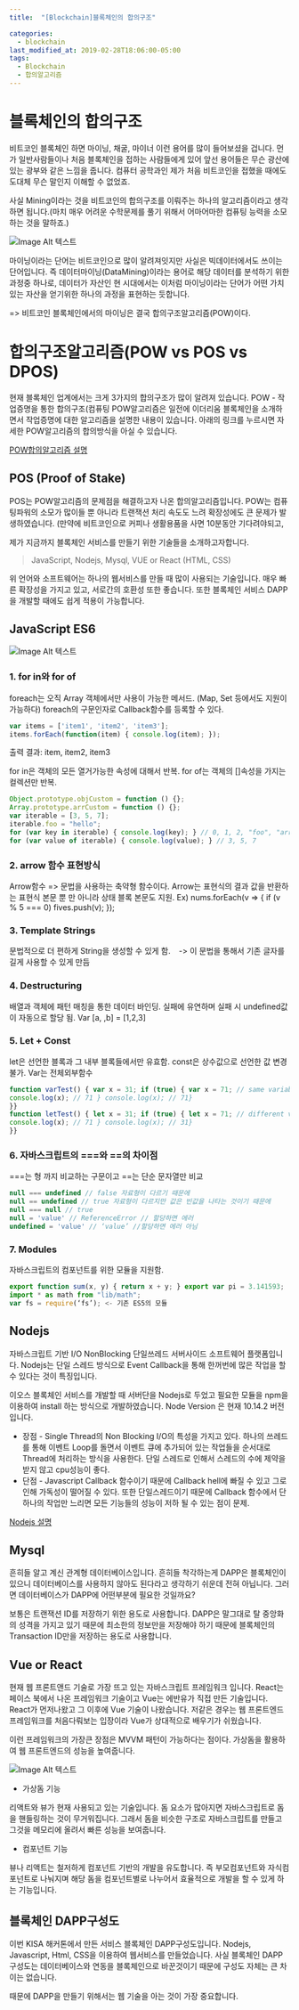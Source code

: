 ```yaml
---
title:  "[Blockchain]블록체인의 합의구조"

categories:
  - blockchain
last_modified_at: 2019-02-28T18:06:00-05:00
tags:
  - Blockchain
  - 합의알고리즘
---
```



# 블록체인의 합의구조
비트코인 블록체인 하면 마이닝, 채굴, 마이너 이런 용어를 많이 들어보셨을 겁니다. 먼가 일반사람들이나 처음 블록체인을 접하는 사람들에게 있어 앞선 용어들은 무슨 광산에 있는 광부와 같은 느낌을 줍니다. 컴퓨터 공학과인 제가 처음 비트코인을 접했을 때에도 도대체 무슨 말인지 이해할 수 없었죠.

사실 Mining이라는 것을 비트코인의 합의구조를 이뤄주는 하나의 알고리즘이라고 생각하면 됩니다.(마치 매우 어려운 수학문제를 풀기 위해서 어마어마한 컴퓨팅 능력을 소모하는 것을 말하죠.)

![Image Alt 텍스트](/assets/img/mining.jpg)

마이닝이라는 단어는 비트코인으로 많이 알려져잇지만 사실은 빅데이터에서도 쓰이는 단어입니다. 즉 데이터마이닝(DataMining)이라는 용어로 해당 데이터를 분석하기 위한 과정중 하나로, 데이터가 자산인 현 시대에서는 이처럼 마이닝이라는 단어가 어떤 가치있는 자산을 얻기위한 하나의 과정을 표현하는 듯합니다.

=> 비트코인 블록체인에서의 마이닝은 결국 합의구조알고리즘(POW)이다.

# 합의구조알고리즘(POW vs POS vs DPOS)
현재 블록체인 업계에서는 크게 3가지의 합의구조가 많이 알려져 있습니다.
POW - 작업증명을 통한 합의구조(컴퓨팅
POW알고리즘은 일전에 이더리움 블록체인을 소개하면서 작업증명에 대한 알고리즘을 설명한 내용이 있습니다.
아래의 링크를 누르시면 자세한 POW알고리즘의 합의방식을 아실 수 있습니다.

[POW합의알고리즘 설명](https://drhot552.github.io/blockchain/%EC%9D%B4%EB%8D%94%EB%A6%AC%EC%9B%80%EB%B8%94%EB%A1%9D%EC%B2%B4%EC%9D%B8_%EC%9E%91%EC%97%85%EC%A6%9D%EB%AA%85%EB%B0%A9%EC%8B%9D%EB%B8%94%EB%A1%9D%EC%9D%98%EA%B5%AC%EC%A1%B0/)

## POS (Proof of Stake)
POS는 POW알고리즘의 문제점을 해결하고자 나온 합의알고리즘입니다. POW는 컴퓨팅파워의 소모가 많이들 뿐 아니라 트랜잭션 처리 속도도 느려 확장성에도 큰 문제가 발생하였습니다. (만약에 비트코인으로 커피나 생활용품을 사면 10분동안 기다려야되고, 

제가 지금까지 블록체인 서비스를 만들기 위한 기술들을 소개하고자합니다.

>JavaScript, Nodejs, Mysql, VUE or React (HTML, CSS)

위 언어와 소프트웨어는 하나의 웹서비스를 만들 때 많이 사용되는 기술입니다. 매우 빠른 확장성을 가지고 있고, 서로간의 호환성 또한 좋습니다. 또한 블록체인 서비스 DAPP을 개발할 때에도 쉽게 적용이 가능합니다.


## JavaScript ES6
![Image Alt 텍스트](/assets/img/js.png)
### 1. for in와 for of

foreach는 오직 Array 객체에서만 사용이 가능한 메서드. (Map, Set 등에서도 지원이 가능하다) foreach의 구문인자로 Callback함수를 등록할 수 있다.
```js
var items = ['item1', 'item2', 'item3'];
items.forEach(function(item) { console.log(item); });
```
출력 결과: item, item2, item3

for in은 객체의 모든 열거가능한 속성에 대해서 반복.
for of는 객체의 []속성을 가지는 컬렉션만 반복.

```js
Object.prototype.objCustom = function () {};
Array.prototype.arrCustom = function () {};
var iterable = [3, 5, 7];
iterable.foo = "hello";
for (var key in iterable) { console.log(key); } // 0, 1, 2, "foo", "arrCustom", "objCustom"
for (var value of iterable) { console.log(value); } // 3, 5, 7
```

### 2. arrow 함수 표현방식
Arrow함수 => 문법을 사용하는 축약형 함수이다. Arrow는 표현식의 결과 값을 반환하는 표현식 본문 뿐 만 아니라 상태 블록 본문도 지원.
Ex) nums.forEach(v => { if (v % 5 === 0) fives.push(v); });

### 3. Template Strings
문법적으로 더 편하게 String을 생성할 수 있게 함.
` ` -> 이 문법을 통해서 기존 글자를 길게 사용할 수 있게 만듬

### 4. Destructuring
배열과 객체에 패턴 매칭을 통한 데이터 바인딩. 실패에 유연하며 실패 시 undefined값이 자동으로 할당 됨.
Var [a, ,b] = [1,2,3]

### 5. Let + Const
let은 선언한 블록과 그 내부 블록들에서만 유효함. const은 상수값으로 선언한 값 변경 불가.
Var는 전체외부함수

```js
function varTest() { var x = 31; if (true) { var x = 71; // same variable!
console.log(x); // 71 } console.log(x); // 71}
}}
function letTest() { let x = 31; if (true) { let x = 71; // different variable
console.log(x); // 71 } console.log(x); // 31}
}}
```

### 6. 자바스크립트의 ===와 ==의 차이점
===는 형 까지 비교하는 구문이고 ==는 단순 문자열만 비교
```js
null === undefined // false 자료형이 다르기 때문에
null == undefined // true 자료형이 다르지만 값은 빈값을 나타는 것이기 때문에
null === null // true
null = 'value' // ReferenceError // 할당하면 에러
undefined = 'value' // ‘value’ //할당하면 에러 아님
```

### 7. Modules
자바스크립트의 컴포넌트를 위한 모듈을 지원함.  
```js
export function sum(x, y) { return x + y; } export var pi = 3.141593;
import * as math from "lib/math";
var fs = require(‘fs’); <- 기존 ES5의 모듈
```

## Nodejs
자바스크립트 기반 I/O NonBlocking 단일쓰레드 서버사이드 소프트웨어 플랫폼입니다. Nodejs는 단일 스레드 방식으로 Event Callback을 통해 한꺼번에 많은 작업을 할 수 있다는 것이 특징입니다.

이오스 블록체인 서비스를 개발할 때 서버단을 Nodejs로 두었고 필요한 모듈을 npm을 이용하여 install 하는 방식으로 개발하였습니다. Node Version 은 현재 10.14.2 버전입니다.

* 장점 - Single Thread의 Non Blocking I/O의 특성을 가지고 있다. 하나의 쓰레드를 통해 이벤트 Loop를 돌면서 이벤트 큐에 추가되어 있는 작업들을 순서대로 Thread에 처리하는 방식을 사용한다. 단일 스레드로 인해서 스레드의 수에 제약을 받지 않고 cpu성능이 좋다.  
* 단점 - Javascript Callback 함수이기 때문에 Callback hell에 빠질 수 있고 그로인해 가독성이 떨어질 수 있다. 또한 단일스레드이기 때문에 Callback 함수에서 단 하나의 작업만 느리면 모든 기능들의 성능이 저하 될 수 있는 점이 문제.


[Nodejs 설명](https://plus4070.github.io/nhn%20entertainment%20devdays/Node.js_EventHandling.html)

## Mysql
흔히들 알고 계신 관계형 데이터베이스입니다. 흔히들 착각하는게 DAPP은 블록체인이 있으니 데이터베이스를 사용하지 않아도 된다라고 생각하기 쉬운데 전혀 아닙니다. 그러면 데이터베이스가 DAPP에 어떤부분에 필요한 것일까요?

보통은 트랜잭션 ID를 저장하기 위한 용도로 사용합니다. DAPP은 말그대로 탈 중앙화의 성격을 가지고 있기 때문에 최소한의 정보만을 저장해야 하기 때문에 블록체인의 Transaction ID만을 저장하는 용도로 사용합니다.

## Vue or React
현재 웹 프론트앤드 기술로 가장 뜨고 있는 자바스크립트 프레임워크 입니다. React는 페이스 북에서 나온 프레임워크 기술이고 Vue는 에반유가 직접 만든 기술입니다. React가 먼저나왔고 그 이후에 Vue 기술이 나왔습니다. 저같은 경우는 웹 프론트엔드 프레임워크를 처음다뤄보는 입장이라 Vue가 상대적으로 배우기가 쉬웠습니다.

이런 프레임워크의 가장큰 장점은 MVVM 패턴이 가능하다는 점이다. 가상돔을 활용하여 웹 프론트엔드의 성능을 높여줍니다.

![Image Alt 텍스트](/assets/img/MVVM패턴.png)

- 가상돔 기능

리액트와 뷰가 현재 사용되고 있는 기술입니다. 돔 요소가 많아지면 자바스크립트로 돔을 핸들링하는 것이 무거워집니다. 그래서 돔을 비슷한 구조로 자바스크립트를 만들고 그것을 메모리에 올려서 빠른 성능을 보여줍니다.

- 컴포넌트 기능

뷰나 리액트는 철저하게 컴포넌트 기반의 개발을 유도합니다. 즉 부모컴포넌트와 자식컴포넌트로 나눠지며 해당 돔을 컴포넌트별로 나누어서 효율적으로 개발을 할 수 있게 하는 기능입니다.

## 블록체인 DAPP구성도
이번 KISA 해커톤에서 만든 서비스 블록체인 DAPP구성도입니다. Nodejs, Javascript, Html, CSS을 이용하여 웹서비스를 만들었습니다. 사실 블록체인 DAPP구성도는 데이터베이스와 연동을 블록체인으로 바꾼것이기 때문에 구성도 자체는 큰 차이는 없습니다.

때문에 DAPP을 만들기 위해서는 웹 기술을 아는 것이 가장 중요합니다.

